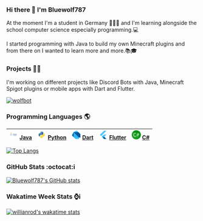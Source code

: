 ### Hi there 👋 I'm Bluewolf787

At the moment I'm a student in Germany :round_pushpin::de: and I'm learning alongside the school computer science especially programming.:computer:

I started programming with Java to build my own Minecraft plugins and from there on I wanted to learn more and more.:books::mortar_board:

### Projects :pencil::construction:

I'm working on different projects like Discord Bots with Java, Minecraft Spigot plugins or mobile apps with Dart and Flutter.

[![wolfbot](https://github-readme-stats.vercel.app/api/pin/?username=Bluewolf787&repo=wolfbot&theme=tokyonight)](https://github.com/Bluewolf787/wolfbot)

### Programming Languages :earth_americas:

| [<img src="https://raw.githubusercontent.com/github/explore/80688e429a7d4ef2fca1e82350fe8e3517d3494d/topics/java/java.png" alt="Java" width="24">](https://www.java.com/) [Java](https://www.java.com/) | [<img src="https://raw.githubusercontent.com/github/explore/80688e429a7d4ef2fca1e82350fe8e3517d3494d/topics/python/python.png" alt="Python" width="24">](https://www.python.org/) [Python](https://www.python.org/) | [<img src="https://raw.githubusercontent.com/github/explore/80688e429a7d4ef2fca1e82350fe8e3517d3494d/topics/dart/dart.png" alt="Dart" width="24">](https://dart.dev/) [Dart](https://dart.dev/) | [<img src="https://raw.githubusercontent.com/github/explore/cebd63002168a05a6a642f309227eefeccd92950/topics/flutter/flutter.png" alt="Flutter" width="24">](https://flutter.dev/) [Flutter](https://flutter.dev/) | [<img src="https://raw.githubusercontent.com/github/explore/80688e429a7d4ef2fca1e82350fe8e3517d3494d/topics/csharp/csharp.png" alt="C#" width="24">](https://de.wikipedia.org/wiki/C-Sharp) [C#](https://de.wikipedia.org/wiki/C-Sharp) |
| --- | --- | --- | --- | --- |

[![Top Langs](https://github-readme-stats.vercel.app/api/top-langs/?username=Bluewolf787&langs_count=8&theme=tokyonight)](https://github.com/anuraghazra/github-readme-stats)

### GitHub Stats :octocat::information_source:

[![Bluewolf787's GitHub stats](https://github-readme-stats.vercel.app/api?username=Bluewolf787&show_icons=true&theme=tokyonight)](https://github.com/anuraghazra/github-readme-stats)

### Wakatime Week Stats :watch::information_source:

[![willianrod's wakatime stats](https://github-readme-stats.vercel.app/api/wakatime?username=Bluewolf787&theme=tokyonight)](https://github.com/anuraghazra/github-readme-stats)
